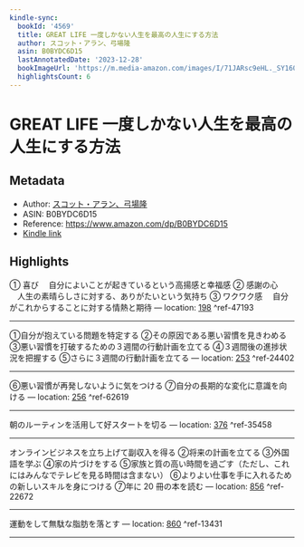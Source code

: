 ```yaml
---
kindle-sync:
  bookId: '4569'
  title: GREAT LIFE 一度しかない人生を最高の人生にする方法
  author: スコット・アラン、弓場隆
  asin: B0BYDC6D15
  lastAnnotatedDate: '2023-12-28'
  bookImageUrl: 'https://m.media-amazon.com/images/I/71JARsc9eHL._SY160.jpg'
  highlightsCount: 6
---
```

# GREAT LIFE 一度しかない人生を最高の人生にする方法
## Metadata
* Author: [スコット・アラン、弓場隆](https://www.amazon.comundefined)
* ASIN: B0BYDC6D15
* Reference: https://www.amazon.com/dp/B0BYDC6D15
* [Kindle link](kindle://book?action=open&asin=B0BYDC6D15)

## Highlights
① 喜び 　自分によいことが起きているという高揚感と幸福感 ② 感謝の心 　人生の素晴らしさに対する、ありがたいという気持ち ③ ワクワク感 　自分がこれからすることに対する情熱と期待 — location: [198](kindle://book?action=open&asin=B0BYDC6D15&location=198) ^ref-47193

---
①自分が抱えている問題を特定する ②その原因である悪い習慣を見きわめる ③悪い習慣を打破するための３週間の行動計画を立てる ④３週間後の進捗状況を把握する ⑤さらに３週間の行動計画を立てる — location: [253](kindle://book?action=open&asin=B0BYDC6D15&location=253) ^ref-24402

---
⑥悪い習慣が再発しないように気をつける ⑦自分の長期的な変化に意識を向ける — location: [256](kindle://book?action=open&asin=B0BYDC6D15&location=256) ^ref-62619

---
朝のルーティンを活用して好スタートを切る — location: [376](kindle://book?action=open&asin=B0BYDC6D15&location=376) ^ref-35458

---
オンラインビジネスを立ち上げて副収入を得る ②将来の計画を立てる ③外国語を学ぶ ④家の片づけをする ⑤家族と質の高い時間を過ごす（ただし、これにはみんなでテレビを見る時間は含まない） ⑥よりよい仕事を手に入れるための新しいスキルを身につける ⑦年に 20 冊の本を読む — location: [856](kindle://book?action=open&asin=B0BYDC6D15&location=856) ^ref-22672

---
運動をして無駄な脂肪を落とす — location: [860](kindle://book?action=open&asin=B0BYDC6D15&location=860) ^ref-13431

---
